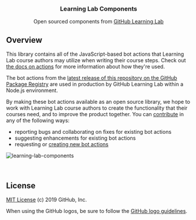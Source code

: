 <h3 align="center">Learning Lab Components</h3>
<p align="center">Open sourced components from <a href="https://lab.github.com/">GitHub Learning Lab</a></p>

## Overview

This library contains all of the JavaScript-based bot actions that Learning Lab course authors may utilize when writing their course steps. Check out [the docs on actions](https://lab.github.com/docs/using-actions) for more information about how they're used.

The bot actions from the [latest release of this repository on the GitHub Package Registry](https://github.com/github/learning-lab-components/packages) are used in production by GitHub Learning Lab within a Node.js environment.

By making these bot actions available as an open source library, we hope to work with Learning Lab course authors to create the functionality that their courses need, and to improve the product together. You can [contribute](.github/CONTRIBUTING.md) in any of the following ways:
 - reporting bugs and collaborating on fixes for existing bot actions
 - suggesting enhancements for existing bot actions
 - requesting or [creating new bot actions](actions/README.md#adding-a-new-action)

![learning-lab-components](https://user-images.githubusercontent.com/417751/61059163-2f0cea00-a3be-11e9-8e70-c87d9ba54f92.png)

<br />

## License

[MIT License](LICENSE.md) (c) 2019 GitHub, Inc.

When using the GitHub logos, be sure to follow the [GitHub logo guidelines](https://github.com/logos).
